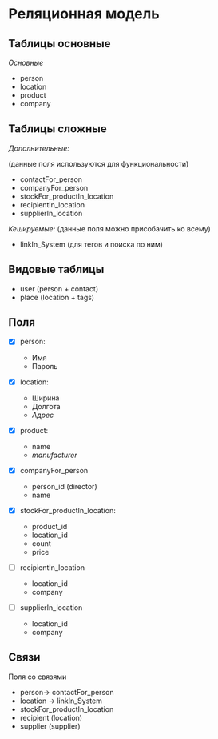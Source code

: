 
# Реляционная модель

## Таблицы основные

*Основные*
- person
- location
- product
- company

## Таблицы сложные
*Дополнительные:*

(данные поля используются для функциональности)

- contactFor_person
- companyFor_person
- stockFor_productIn_location
- recipientIn_location
- supplierIn_location

*Кешируемые:*
(данные поля можно присобачить ко всему)
- linkIn_System (для тегов и поиска по ним)

## Видовые таблицы

- user (person + contact)
- place (location + tags)


## Поля

- [x] person:
  - Имя
  - Пароль

- [x] location:
  - Ширина
  - Долгота
  - *Адрес*

- [x] product:
  - name
  - *manufacturer*

- [x] companyFor_person
  - person_id (director)
  - name

- [X] stockFor_productIn_location:
  - product_id
  - location_id
  - count
  - price

- [ ] recipientIn_location
  - location_id
  - company

- [ ] supplierIn_location
  - location_id
  - company


## Связи

Поля со связями
- person-> contactFor_person
- location -> linkIn_System
- stockFor_productIn_location
- recipient (location)
- supplier (supplier)
